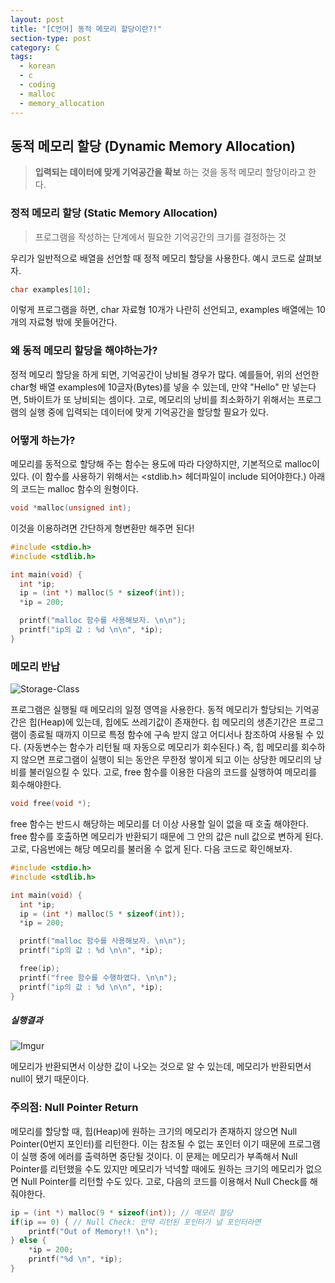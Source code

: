 ```yaml
---
layout: post
title: "[C언어] 동적 메모리 할당이란?!"
section-type: post
category: C
tags:
  - korean
  - c
  - coding
  - malloc
  - memory_allocation
---
```


## 동적 메모리 할당 (Dynamic Memory Allocation)

> **입력되는 데이터에 맞게 기억공간을 확보** 하는 것을 동적 메모리 할당이라고 한다.

### 정적 메모리 할당 (Static Memory Allocation)

> 프로그램을 작성하는 단계에서 필요한 기억공간의 크기를 결정하는 것

우리가 일반적으로 배열을 선언할 때 정적 메모리 할당을 사용한다. 예시 코드로 살펴보자.

```c
char examples[10];
```

이렇게 프로그램을 하면, char 자료형 10개가 나란히 선언되고, examples 배열에는 10개의 자료형 밖에 못들어간다.

### 왜 동적 메모리 할당을 해야하는가?

정적 메모리 할당을 하게 되면, 기억공간이 낭비될 경우가 많다. 예를들어, 위의 선언한 char형 배열 examples에 10글자(Bytes)를 넣을 수 있는데, 만약 "Hello" 만 넣는다면, 5바이트가 또 낭비되는 셈이다. 고로, 메모리의 낭비를 최소화하기 위해서는 프로그램의 실행 중에 입력되는 데이터에 맞게 기억공간을 할당할 필요가 있다.

### 어떻게 하는가?

메모리를 동적으로 할당해 주는 함수는 용도에 따라 다양하지만, 기본적으로 malloc이 있다. (이 함수를 사용하기 위해서는 <stdlib.h> 헤더파일이 include 되어야한다.) 아래의 코드는 malloc 함수의 원형이다.

```c
void *malloc(unsigned int);
```

이것을 이용하려면 간단하게 형변환만 해주면 된다!

```c
#include <stdio.h>
#include <stdlib.h>

int main(void) {
  int *ip;
  ip = (int *) malloc(5 * sizeof(int));
  *ip = 200;

  printf("malloc 함수를 사용해보자. \n\n");
  printf("ip의 값 : %d \n\n", *ip);
}
```

### 메모리 반납

![Storage-Class](http://i.imgur.com/d2w3qaA.png)

프로그램은 실행될 때 메모리의 일정 영역을 사용한다. 동적 메모리가 할당되는 기억공간은 힙(Heap)에 있는데, 힙에도 쓰레기값이 존재한다. 힙 메모리의 생존기간은 프로그램이 종료될 때까지 이므로 특정 함수에 구속 받지 않고 어디서나 참조하여 사용될 수 있다. (자동변수는 함수가 리턴될 때 자동으로 메모리가 회수된다.) 즉, 힙 메모리를 회수하지 않으면 프로그램이 실행이 되는 동안은 무한정 쌓이게 되고 이는 상당한 메모리의 낭비를 불러일으킬 수 있다. 고로, free 함수를 이용한 다음의 코드를 실행하여 메모리를 회수해야한다.

```c
void free(void *);
```

free 함수는 반드시 해당하는 메모리를 더 이상 사용할 일이 없을 때 호출 해야한다. free 함수를 호출하면 메모리가 반환되기 때문에 그 안의 값은 null 값으로 변하게 된다. 고로, 다음번에는 해당 메모리를 불러올 수 없게 된다. 다음 코드로 확인해보자.

```c
#include <stdio.h>
#include <stdlib.h>

int main(void) {
  int *ip;
  ip = (int *) malloc(5 * sizeof(int));
  *ip = 200;

  printf("malloc 함수를 사용해보자. \n\n");
  printf("ip의 값 : %d \n\n", *ip);

  free(ip);
  printf("free 함수를 수행하였다. \n\n");
  printf("ip의 값 : %d \n\n", *ip);
}
```

##### 실행결과

![Imgur](http://i.imgur.com/a2Vxv2Y.png)

메모리가 반환되면서 이상한 값이 나오는 것으로 알 수 있는데, 메모리가 반환되면서 null이 됐기 때문이다.

### 주의점: Null Pointer Return

메모리를 할당할 때, 힙(Heap)에 원하는 크기의 메모리가 존재하지 않으면 Null Pointer(0번지 포인터)를 리턴한다. 이는 참조될 수 없는 포인터 이기 때문에 프로그램이 실행 중에 에러를 출력하면 중단될 것이다. 이 문제는 메모리가 부족해서 Null Pointer를 리턴했을 수도 있지만 메모리가 넉넉할 때에도 원하는 크기의 메모리가 없으면 Null Pointer를 리턴할 수도 있다. 고로, 다음의 코드를 이용해서 Null Check를 해줘야한다.

```c
ip = (int *) malloc(9 * sizeof(int)); // 메모리 할당
if(ip == 0) { // Null Check: 만약 리턴된 포인터가 널 포인터라면
    printf("Out of Memory!! \n");
} else {
    *ip = 200;
    printf("%d \n", *ip);
}
```
